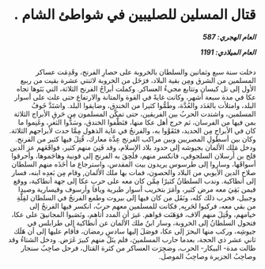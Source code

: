 <h1 dir="rtl">قتال المسلين للصليبين في شواطئ الشام .</h1>

<h5 dir="rtl">العام الهجري:  587

العام الميلادي: 1191

</h5>

<p dir="rtl">دخلت سنة سبع وثمانين والسلطان بالخروبة على حصارِ الفرنج، وقَدِمَت عساكر المسلمين من الشرق ومِن بقية البلاد، فرَحَل من الخروبة لاثنتي عشرة بقيت من ربيع الأول إلى تل كيسان وتتابع مجيءُ العساكر. وكملت أبراجُ الفرنج الثلاثة، التي بَنَوها تجاه عكا في مدة سبعة أشهر، وكانت غايةً في القوة والمتانة والارتفاع حتى علت على أسوار البلد، وامتلأت بالعَدَد والعُدَّة، وطَمُّوا كثيرا من الخندق، وضايقوا البلد. واشتَدَّ خَوفُ المسلمين، واشتدت الحربُ بين الفريقين، حتى تمكَّن المسلمون مِن حَرقِ الأبراج الثلاثة بمن فيها من الفرسان، ثم خرج أهل عكا منها، فنَظَّفوا الخندق، وسَدُّوا الثغر، وغَنِموا ما كان في الأبراجِ مِن الحديد، فتَقَوَّوا به، والفرنجُ في غاية الذهول مِمَّا حدث لأبراجهم الثلاثة. وكان بين أسطولِ المصريين وبين مراكب الفرنج عِدَّة معارك، قُتِلَ فيها كثير من الفرنج. ودخل مَلِك الألمان بجيوشه إلى حدود بلاد الإسلام، وقد فَنِيَ منهم كثير، فواقَعَهم عز الدين قلج بن أرسلان السلجوقي، فانكسر منهم، فلَحِقَ به الفرنج إلى قونية وهاجَموها، وأحرقوا أسواقَها، وساروا إلى طرسوس يريدون بيت المقدس، واسترجاع ما أخَذَه منهم السلطان صلاح الدين الأيوبي من البلاد والحصون، فمات بها ملك الألمان, وقام مِن بَعدِه ابنه، فسار إلى أنطاكية. وندب السلطانُ كثيرًا مِمَّن كان معه على حربِ عكا إلى جهة أنطاكية، ووقع فيمن بَقِيَ معه مرض كثير، وأمَرَ بتخريب أسوار طبرية ويافا وأرسوف وقيسارية وصيدا وجبيل، فخرب ذلك كله، ونَقَل من كان فيها إلى بيروت وطمع الفرنجُ في السلطان لقِلَّةِ من بقي معه، فركبوا لحَربِه, فكانت للمسلمين معهم حربٌ، انكسر فيها الفرنجُ إلى خيامهم، وقُتِلَ منهم آلاف، فوَهَنَت قواهم. غيرَ أن المدد أتاهم، ونَصَبوا المجانيقَ على عكا، فتحول السلطانُ إلى الخروبة، وسار ابنُ ملك الألمان عن أنطاكية إلى طرابلس في جيوشِه، وركب منها البحرَ إلى عكا، فوصَلَ إليها سادس رمضان، فأقام عليها إلى أن هَلَك ثاني عشر ذي الحجة، بعدما حارب المسلمينَ، فلم ينَلْ منهم كبيرَ غَرَض. ودخل الشتاءُ وقد طالت مدة- البيكار- الحرب، وضجِرَت العساكر من كثرة القتال، فرحل صاحِبُ سنجار وصاحِبُ الجزيرة وصاحِبُ الموصل.</p></br>
